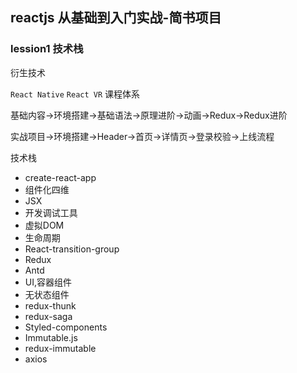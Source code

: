 ## reactjs 从基础到入门实战-简书项目

### lession1 技术栈

衍生技术

```React Native```
```React VR```
课程体系

基础内容->环境搭建->基础语法->原理进阶->动画->Redux->Redux进阶

实战项目->环境搭建->Header->首页->详情页->登录校验->上线流程

技术栈

- create-react-app
-  组件化四维
-  JSX
-  开发调试工具
-  虚拟DOM
-  生命周期
-  React-transition-group
-  Redux
-  Antd
-  UI,容器组件
-  无状态组件
-  redux-thunk
-  redux-saga
-  Styled-components
-  Immutable.js
-  redux-immutable
-  axios
```

```